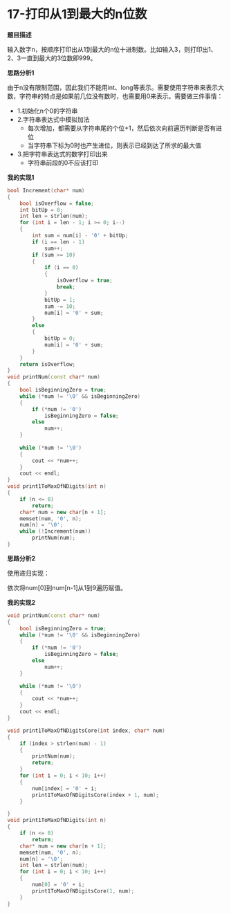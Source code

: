# 17-打印从1到最大的n位数

**题目描述**

输入数字n，按顺序打印出从1到最大的n位十进制数。比如输入3，则打印出1、2、3一直到最大的3位数即999。

**思路分析1**

由于n没有限制范围，因此我们不能用int、long等表示。需要使用字符串来表示大数，字符串的特点是如果前几位没有数时，也需要用0来表示。需要做三件事情：

- 1.初始化n个0的字符串
- 2.字符串表达式中模拟加法
  - 每次增加，都需要从字符串尾的个位+1，然后依次向前遍历判断是否有进位
  - 当字符串下标为0时也产生进位，则表示已经到达了所求的最大值
- 3.把字符串表达式的数字打印出来
  - 字符串前段的0不应该打印

**我的实现1**

```c++
bool Increment(char* num)
{
	bool isOverflow = false;
	int bitUp = 0;
	int len = strlen(num);
	for (int i = len - 1; i >= 0; i--)
	{
		int sum = num[i] - '0' + bitUp;
		if (i == len - 1)
			sum++;
		if (sum >= 10)
		{
			if (i == 0)
			{
				isOverflow = true;
				break;
			}
			bitUp = 1;
			sum -= 10;
			num[i] = '0' + sum;
		}
		else
		{
			bitUp = 0;
			num[i] = '0' + sum;
		}
	}
	return isOverflow;
}
void printNum(const char* num)
{
	bool isBeginningZero = true;
	while (*num != '\0' && isBeginningZero)
	{
		if (*num != '0')
			isBeginningZero = false;
		else
			num++;
	}
	
	while (*num != '\0')
	{
		cout << *num++;
	}
	cout << endl;
}
void print1ToMaxOfNDigits(int n)
{
	if (n <= 0)
		return;
	char* num = new char[n + 1];
	memset(num, '0', n);
	num[n] = '\0';
	while (!Increment(num))
		printNum(num);
}
```

**思路分析2**

使用递归实现：

依次将num[0]到num[n-1]从1到9遍历赋值。

**我的实现2**

```c++
void printNum(const char* num)
{
	bool isBeginningZero = true;
	while (*num != '\0' && isBeginningZero)
	{
		if (*num != '0')
			isBeginningZero = false;
		else
			num++;
	}

	while (*num != '\0')
	{
		cout << *num++;
	}
	cout << endl;
}

void print1ToMaxOfNDigitsCore(int index, char* num)
{
	if (index > strlen(num) - 1)
	{
		printNum(num);
		return;
	}
	for (int i = 0; i < 10; i++)
	{
		num[index] = '0' + i;
		print1ToMaxOfNDigitsCore(index + 1, num);
	}

}
void print1ToMaxOfNDigits(int n)
{
	if (n <= 0)
		return;
	char* num = new char[n + 1];
	memset(num, '0', n);
	num[n] = '\0';
	int len = strlen(num);
	for (int i = 0; i < 10; i++)
	{
		num[0] = '0' + i;
		print1ToMaxOfNDigitsCore(1, num);
	}
}
```



